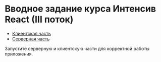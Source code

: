 # Вводное задание курса Интенсив React (III поток)

- [Клиентская часть](./client/README.md)
- [Серверная часть](./server/README.md)

Запустите серверную и клиентскую части для корректной работы приложения.
